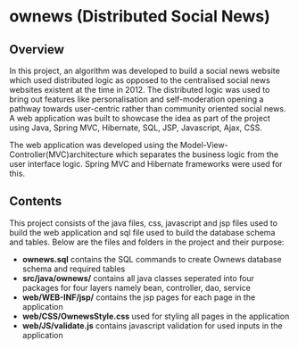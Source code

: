 # ownews (Distributed Social News)

## Overview
In this project, an algorithm was developed to build a social news website which used distributed logic as opposed to the centralised social news websites existent at the time in 2012. The distributed logic was used to bring out features like personalisation and self-moderation opening a pathway towards user-centric rather than community oriented social news. A web application was built to showcase the idea as part of the project using Java, Spring MVC, Hibernate, SQL, JSP, Javascript, Ajax, CSS.

The web application was developed using the Model-View-Controller(MVC)architecture which separates the business logic from the user interface logic. Spring MVC and Hibernate frameworks were used for this.

## Contents
This project consists of the java files, css, javascript and jsp files used to build the web application and sql file used to build the database schema and tables. Below are the files and folders in the project and their purpose:
  * __ownews.sql__ contains the SQL commands to create Ownews database schema and required tables 
  * __src/java/ownews/__ contains all java classes seperated into four packages for four layers namely bean, controller, dao, service
  * __web/WEB-INF/jsp/__ contains the jsp pages for each page in the application
  * __web/CSS/OwnewsStyle.css__ used for styling all pages in the application
  * __web/JS/validate.js__ contains javascript validation for used inputs in the application


